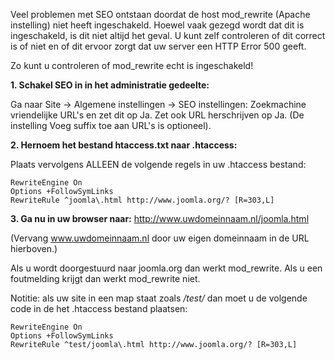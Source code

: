 <!-- Filename: How_to_check_if_mod_rewrite_is_enabled_on_your_server / Display title: Hoe controleert u of mod rewrite is ingeschakeld op uw sever -->

Veel problemen met SEO ontstaan doordat de host mod_rewrite (Apache
instelling) niet heeft ingeschakeld. Hoewel vaak gezegd wordt dat dit is
ingeschakeld, is dit niet altijd het geval. U kunt zelf controleren of
dit correct is of niet en of dit ervoor zorgt dat uw server een HTTP
Error 500 geeft.

Zo kunt u controleren of mod_rewrite echt is ingeschakeld!

**1. Schakel SEO in in het administratie gedeelte:**

Ga naar Site -\> Algemene instellingen -\> SEO instellingen: Zoekmachine
vriendelijke URL's en zet dit op Ja. Zet ook URL herschrijven op Ja. (De
instelling Voeg suffix toe aan URL's is optioneel).

  
**2. Hernoem het bestand htaccess.txt naar .htaccess:**

Plaats vervolgens ALLEEN de volgende regels in uw .htaccess bestand:

    RewriteEngine On
    Options +FollowSymLinks
    RewriteRule ^joomla\.html http://www.joomla.org/? [R=303,L]

  
**3. Ga nu in uw browser naar:**
<a href="http://www.uwdomeinnaam.nl/joomla.html" class="external free"
target="_blank"
rel="nofollow noreferrer noopener">http://www.uwdomeinnaam.nl/joomla.html</a>

(Vervang www.uwdomeinnaam.nl door uw eigen domeinnaam in de URL
hierboven.)

Als u wordt doorgestuurd naar joomla.org dan werkt mod_rewrite. Als u
een foutmelding krijgt dan werkt mod_rewrite niet.

Notitie: als uw site in een map staat zoals */test/* dan moet u de
volgende code in de het .htaccess bestand plaatsen:

    RewriteEngine On
    Options +FollowSymLinks
    RewriteRule ^test/joomla\.html http://www.joomla.org/? [R=303,L]
